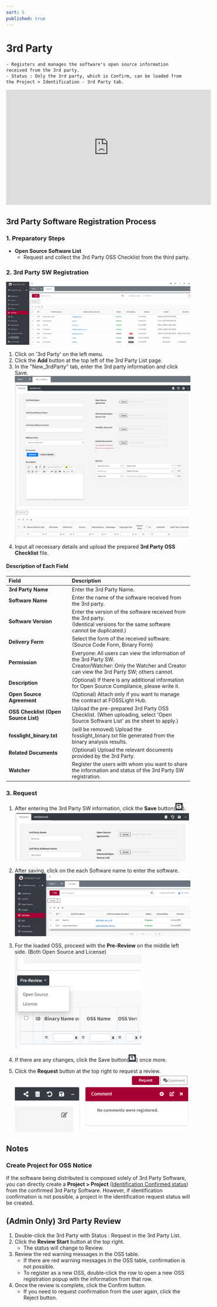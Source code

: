 ```yaml
---
sort: 5
published: true
---
```

# 3rd Party
```note
- Registers and manages the software's open source information received from the 3rd party.
- Status : Only the 3rd party, which is Confirm, can be loaded from the Project > Identification - 3rd Party tab.
```
<iframe width="560" height="315" src="https://www.youtube.com/embed/IIOsmWupkn4" title="FOSSLight Hub - 3rd Party SW 등록" frameborder="0" allow="accelerometer; autoplay; clipboard-write; encrypted-media; gyroscope; picture-in-picture" allowfullscreen></iframe>

## 3rd Party Software Registration Process
### 1. Preparatory Steps
- **Open Source Software List**
    - Request and collect the 3rd Party OSS Checklist from the third party.

### 2. 3rd Party SW Registration
![3rd_party_list](images/5_third_party_list.PNG)
1. Click on '3rd Party' on the left menu.
2. Click the **Add** button at the top left of the 3rd Party List page.
3. In the "New_3rdParty" tab, enter the 3rd party information and click Save.
    ![3rd_party_new](images/5_third_party_new.PNG)
4. Input all necessary details and upload the prepared **3rd Party OSS Checklist** file.


#### Description of Each Field

|Field | Description |
|:---|:---|
|**3rd Party Name**|Enter the 3rd Party Name.|
|**Software Name**|Enter the name of the software received from the 3rd party.|
|**Software Version**|Enter the version of the software received from the 3rd party.<br>(Identical versions for the same software cannot be duplicated.)|
|**Delivery Form**|Select the form of the received software. (Source Code Form, Binary Form)|
|**Permission**|Everyone: All users can view the information of the 3rd Party SW. <br>Creator/Watcher: Only the Watcher and Creator can view the 3rd Party SW; others cannot.|
|**Description**|(Optional) If there is any additional information for Open Source Compliance, please write it.|
|**Open Source Agreement**|(Optional) Attach only if you want to manage the contract at FOSSLight Hub.|
|**OSS Checklist (Open Source List)**| Upload the pre-prepared 3rd Party OSS Checklist. (When uploading, select 'Open Source Software List' as the sheet to apply.)|
|**fosslight_binary.txt**| (will be removed) Upload the fosslight_binary.txt file generated from the binary analysis results.|
|**Related Documents**|(Optional) Upload the relevant documents provided by the 3rd Party.|
|**Watcher**|Register the users with whom you want to share the information and status of the 3rd Party SW registration.|

### 3. Request
1. After entering the 3rd Party SW information, click the **Save** button(<img src="images/save_button.PNG" width="20" height="20" />).
    ![3rd_party_save](images/5_third_party_save.PNG)

2. After saving, click on the each Software name to enter the software.
    ![3rd_party_save](images/5_third_party_save_2.PNG)

3. For the loaded OSS, proceed with the **Pre-Review** on the middle left side. (Both Open Source and License)
    ![3rd_party_save](images/5_third_party_save_3.PNG)

4. If there are any changes, click the Save button(<img src="images/save_button.PNG" width="20" height="20" />) once more.

5. Click the **Request** button at the top right to request a review.
    ![3rd_party_save](images/5_third_party_save_5_request.PNG)

## Notes
### Create Project for OSS Notice
If the software being distributed is composed solely of 3rd Party Software, you can directly create a **Project > Project** (<U>Identification Confirmed status</U>) from the confirmed 3rd Party Software. However, if identification confirmation is not possible, a project in the identification request status will be created.

## (Admin Only) 3rd Party Review
1. Double-click the 3rd Party with Status : Request in the 3rd Party List.
2. Click the **Review Start** button at the top right.
    - The status will change to Review.
3. Review the red warning messages in the OSS table.
    - If there are red warning messages in the OSS table, confirmation is not possible.
    - To register as a new OSS, double-click the row to open a new OSS registration popup with the information from that row.
4. Once the review is complete, click the Confirm button.
    - If you need to request confirmation from the user again, click the Reject button.
